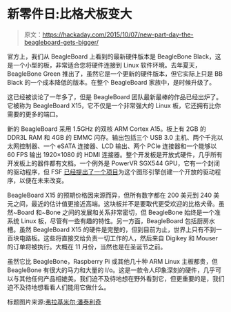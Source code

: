 # 新零件日:比格犬板变大

> 原文：<https://hackaday.com/2015/10/07/new-part-day-the-beagleboard-gets-bigger/>

官方上，我们从 BeagleBoard 上看到的最新硬件版本是 BeagleBone Black，这是一个小型的板，非常适合您将硬件连接到 Linux 软件环境。去年夏天，BeagleBone Green 推出了，虽然它是一个更新的硬件版本，但它实际上只是 BB Black 的一个成本降低的版本。在整个 BeagleBoard 家族中，是时候升级了。

这已经被谈论了一年多了，但是 BeagleBoard 团队最新最棒的作品已经出炉了。它被称为 BeagleBoard X15，它不仅是一个非常强大的 Linux 板，它还拥有比你需要的更多的端口。

新的 BeagleBoard 采用 1.5GHz 的双核 ARM Cortex A15。板上有 2GB 的 DDR3L RAM 和 4GB 的 EMMC 闪存。输出包括三个 USB 3.0 主机、两个千兆以太网控制器、一个 eSATA 连接器、LCD 输出、两个 PCIe 连接器和一个能够以 60 FPS 输出 1920×1080 的 HDMI 连接器。整个开发板是开放式硬件，几乎所有开发板上的器件都有文档。一个例外是 PowerVR SGX544 GPU，它有一个封闭的驱动程序，但 FSF [已经提出了一个项目](http://powervr.gnu.org.ve/doku.php)为这个图形引擎创建一个开放的驱动程序，以便在未来改变。

BeagleBoard X15 的预期价格因来源而异，但所有数字都在 200 美元到 240 美元之间，最近的估计值更接近高端。这块板并不是要取代更受欢迎的比格犬骨。虽然~Board 和~Bone 之间的发展和关系非常密切，但 BeagleBone 始终是一个准系统 Linux 板，尽管有一些有趣的特性。另一方面，BeagleBoard 包括厨房水槽。虽然 BeagleBoard X15 的硬件是完整的，但到目前为止，世界上只有不到一百块电路板。这些将直接交给负责一切工作的人，然后来自 Digikey 和 Mouser 的订单将被执行。大概在 11 月份，当然也是在圣诞节之前。

虽然它比 BeagleBone，Raspberry Pi 或其他几十种 ARM Linux 主板都贵，但 BeagleBone 有很大的马力和大量的 I/o。这是一款令人印象深刻的硬件，几乎可以与其他任何产品相媲美。我们迫不及待地想在野外看到它，但更重要的是，我们迫不及待地想看看人们能用它做什么。

标题图片来源:[弗拉基米尔·潘泰利奇](https://plus.google.com/+VladimirPantelic/posts/e8v3AbQRqez)